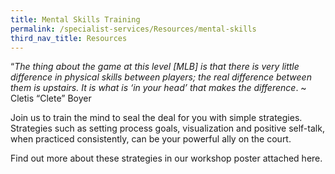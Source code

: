 ```yaml
---
title: Mental Skills Training
permalink: /specialist-services/Resources/mental-skills
third_nav_title: Resources
---
```

“*The thing about the game at this level [MLB] is that there is very little difference in physical skills between players; the real difference between them is upstairs. It is what is ‘in your head’ that makes the difference*. ~ Cletis “Clete” Boyer

Join us to train the mind to seal the deal for you with simple strategies.  Strategies such as setting process goals, visualization and positive self-talk, when practiced consistently, can be your powerful ally on the court.  

Find out more about these strategies in our workshop poster attached here.  [](/files/workshops-by-tp/Sports%20Leaders%20Workshop_Mental%20Skills.pdf)
